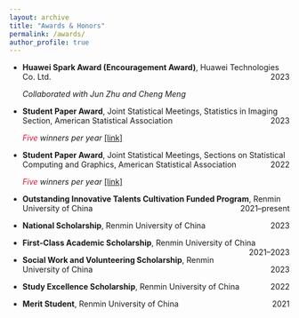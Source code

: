 ```yaml
---
layout: archive
title: "Awards & Honors"
permalink: /awards/
author_profile: true
---
```


* **Huawei Spark Award (Encouragement Award)**, Huawei Technologies Co. Ltd. <span style="float:right">2023</span>

    *Collaborated with Jun Zhu and Cheng Meng*

* **Student Paper Award**, Joint Statistical Meetings, Statistics in Imaging Section, American Statistical Association <span style="float:right">2023</span>

    *<font color=Crimson>Five</font> winners per year* [[link]](https://community.amstat.org/statisticsinimagingsection/announcements#:~:text=2023%20STUDENT%20PAPER%20COMPETITION&text=The%20selected%20winners%20will%20present,of%20%241%2C000%20and%20%24500%2C%20respectively)

* **Student Paper Award**, Joint Statistical Meetings, Sections on Statistical Computing and Graphics, American Statistical Association <span style="float:right">2022</span>

    *<font color=Crimson>Five</font> winners per year* [[link]](https://community.amstat.org/jointscsg-section/awards/student-paper-competition)

* **Outstanding Innovative Talents Cultivation Funded Program**, Renmin University of China <span style="float:right">2021–present</span> 

* **National Scholarship**, Renmin University of China <span style="float:right">2023</span> 

* **First-Class Academic Scholarship**, Renmin University of China <span style="float:right">2021–2023</span> 

* **Social Work and Volunteering Scholarship**, Renmin University of China <span style="float:right">2023</span>

* **Study Excellence Scholarship**, Renmin University of China <span style="float:right">2022</span>

* **Merit Student**, Renmin University of China <span style="float:right">2021</span>